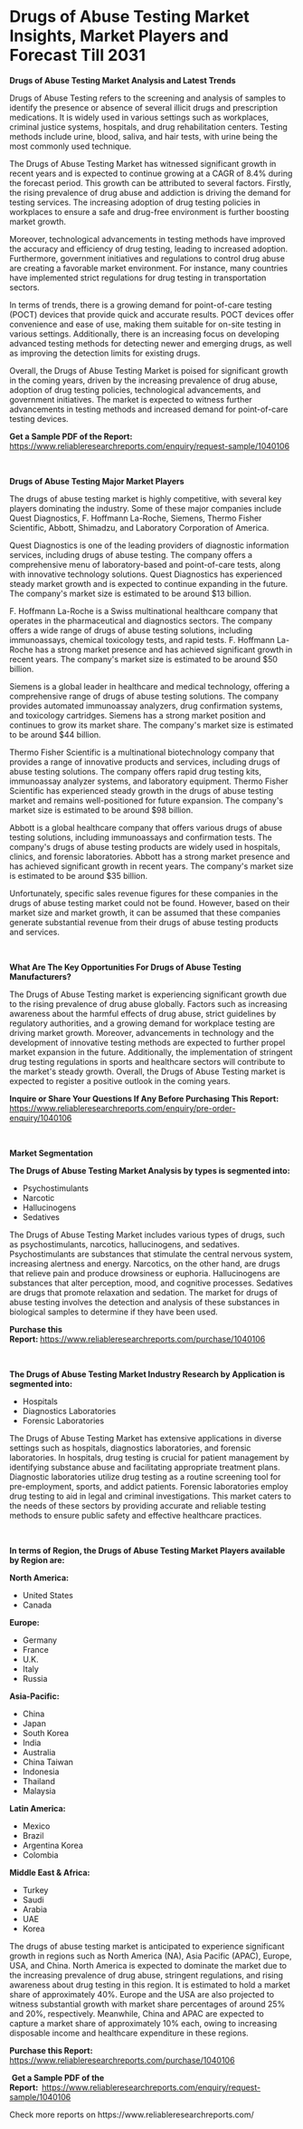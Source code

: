 <p><h1>Drugs of Abuse Testing Market Insights, Market Players and Forecast Till 2031</h1></p><p><strong>Drugs of Abuse Testing Market Analysis and Latest Trends</strong></p>
<p><p>Drugs of Abuse Testing refers to the screening and analysis of samples to identify the presence or absence of several illicit drugs and prescription medications. It is widely used in various settings such as workplaces, criminal justice systems, hospitals, and drug rehabilitation centers. Testing methods include urine, blood, saliva, and hair tests, with urine being the most commonly used technique.</p><p>The Drugs of Abuse Testing Market has witnessed significant growth in recent years and is expected to continue growing at a CAGR of 8.4% during the forecast period. This growth can be attributed to several factors. Firstly, the rising prevalence of drug abuse and addiction is driving the demand for testing services. The increasing adoption of drug testing policies in workplaces to ensure a safe and drug-free environment is further boosting market growth.</p><p>Moreover, technological advancements in testing methods have improved the accuracy and efficiency of drug testing, leading to increased adoption. Furthermore, government initiatives and regulations to control drug abuse are creating a favorable market environment. For instance, many countries have implemented strict regulations for drug testing in transportation sectors.</p><p>In terms of trends, there is a growing demand for point-of-care testing (POCT) devices that provide quick and accurate results. POCT devices offer convenience and ease of use, making them suitable for on-site testing in various settings. Additionally, there is an increasing focus on developing advanced testing methods for detecting newer and emerging drugs, as well as improving the detection limits for existing drugs.</p><p>Overall, the Drugs of Abuse Testing Market is poised for significant growth in the coming years, driven by the increasing prevalence of drug abuse, adoption of drug testing policies, technological advancements, and government initiatives. The market is expected to witness further advancements in testing methods and increased demand for point-of-care testing devices.</p></p>
<p><strong>Get a Sample PDF of the Report:&nbsp;</strong> <a href="https://www.reliableresearchreports.com/enquiry/request-sample/1040106">https://www.reliableresearchreports.com/enquiry/request-sample/1040106</a></p>
<p>&nbsp;</p>
<p><strong>Drugs of Abuse Testing Major Market Players</strong></p>
<p><p>The drugs of abuse testing market is highly competitive, with several key players dominating the industry. Some of these major companies include Quest Diagnostics, F. Hoffmann La-Roche, Siemens, Thermo Fisher Scientific, Abbott, Shimadzu, and Laboratory Corporation of America.</p><p>Quest Diagnostics is one of the leading providers of diagnostic information services, including drugs of abuse testing. The company offers a comprehensive menu of laboratory-based and point-of-care tests, along with innovative technology solutions. Quest Diagnostics has experienced steady market growth and is expected to continue expanding in the future. The company's market size is estimated to be around $13 billion.</p><p>F. Hoffmann La-Roche is a Swiss multinational healthcare company that operates in the pharmaceutical and diagnostics sectors. The company offers a wide range of drugs of abuse testing solutions, including immunoassays, chemical toxicology tests, and rapid tests. F. Hoffmann La-Roche has a strong market presence and has achieved significant growth in recent years. The company's market size is estimated to be around $50 billion.</p><p>Siemens is a global leader in healthcare and medical technology, offering a comprehensive range of drugs of abuse testing solutions. The company provides automated immunoassay analyzers, drug confirmation systems, and toxicology cartridges. Siemens has a strong market position and continues to grow its market share. The company's market size is estimated to be around $44 billion.</p><p>Thermo Fisher Scientific is a multinational biotechnology company that provides a range of innovative products and services, including drugs of abuse testing solutions. The company offers rapid drug testing kits, immunoassay analyzer systems, and laboratory equipment. Thermo Fisher Scientific has experienced steady growth in the drugs of abuse testing market and remains well-positioned for future expansion. The company's market size is estimated to be around $98 billion.</p><p>Abbott is a global healthcare company that offers various drugs of abuse testing solutions, including immunoassays and confirmation tests. The company's drugs of abuse testing products are widely used in hospitals, clinics, and forensic laboratories. Abbott has a strong market presence and has achieved significant growth in recent years. The company's market size is estimated to be around $35 billion.</p><p>Unfortunately, specific sales revenue figures for these companies in the drugs of abuse testing market could not be found. However, based on their market size and market growth, it can be assumed that these companies generate substantial revenue from their drugs of abuse testing products and services.</p></p>
<p>&nbsp;</p>
<p><strong>What Are The Key Opportunities For Drugs of Abuse Testing Manufacturers?</strong></p>
<p><p>The Drugs of Abuse Testing market is experiencing significant growth due to the rising prevalence of drug abuse globally. Factors such as increasing awareness about the harmful effects of drug abuse, strict guidelines by regulatory authorities, and a growing demand for workplace testing are driving market growth. Moreover, advancements in technology and the development of innovative testing methods are expected to further propel market expansion in the future. Additionally, the implementation of stringent drug testing regulations in sports and healthcare sectors will contribute to the market's steady growth. Overall, the Drugs of Abuse Testing market is expected to register a positive outlook in the coming years.</p></p>
<p><strong>Inquire or Share Your Questions If Any Before Purchasing This Report:</strong> <a href="https://www.reliableresearchreports.com/enquiry/pre-order-enquiry/1040106">https://www.reliableresearchreports.com/enquiry/pre-order-enquiry/1040106</a></p>
<p>&nbsp;</p>
<p><strong>Market Segmentation</strong></p>
<p><strong>The Drugs of Abuse Testing Market Analysis by types is segmented into:</strong></p>
<p><ul><li>Psychostimulants</li><li>Narcotic</li><li>Hallucinogens</li><li>Sedatives</li></ul></p>
<p><p>The Drugs of Abuse Testing Market includes various types of drugs, such as psychostimulants, narcotics, hallucinogens, and sedatives. Psychostimulants are substances that stimulate the central nervous system, increasing alertness and energy. Narcotics, on the other hand, are drugs that relieve pain and produce drowsiness or euphoria. Hallucinogens are substances that alter perception, mood, and cognitive processes. Sedatives are drugs that promote relaxation and sedation. The market for drugs of abuse testing involves the detection and analysis of these substances in biological samples to determine if they have been used.</p></p>
<p><strong>Purchase this Report:&nbsp;</strong><a href="https://www.reliableresearchreports.com/purchase/1040106">https://www.reliableresearchreports.com/purchase/1040106</a></p>
<p>&nbsp;</p>
<p><strong>The Drugs of Abuse Testing Market Industry Research by Application is segmented into:</strong></p>
<p><ul><li>Hospitals</li><li>Diagnostics Laboratories</li><li>Forensic Laboratories</li></ul></p>
<p><p>The Drugs of Abuse Testing Market has extensive applications in diverse settings such as hospitals, diagnostics laboratories, and forensic laboratories. In hospitals, drug testing is crucial for patient management by identifying substance abuse and facilitating appropriate treatment plans. Diagnostic laboratories utilize drug testing as a routine screening tool for pre-employment, sports, and addict patients. Forensic laboratories employ drug testing to aid in legal and criminal investigations. This market caters to the needs of these sectors by providing accurate and reliable testing methods to ensure public safety and effective healthcare practices.</p></p>
<p>&nbsp;</p>
<p><strong>In terms of Region, the Drugs of Abuse Testing Market Players available by Region are:</strong></p>
<p>
    <p> <strong> North America: </strong>
        <ul>
            <li>United States</li>
            <li>Canada</li>
        </ul>
        </p> 
    <p> <strong> Europe: </strong>
        <ul>
            <li>Germany</li>
            <li>France</li>
            <li>U.K.</li>
            <li>Italy</li>
            <li>Russia</li>
        </ul>
        </p> 
    <p> <strong> Asia-Pacific: </strong>
        <ul>
            <li>China</li>
            <li>Japan</li>
            <li>South Korea</li>
            <li>India</li>
            <li>Australia</li>
            <li>China Taiwan</li>
            <li>Indonesia</li>
            <li>Thailand</li>
            <li>Malaysia</li>
        </ul>
        </p> 
    <p> <strong> Latin America: </strong>
        <ul>
            <li>Mexico</li>
            <li>Brazil</li>
            <li>Argentina Korea</li>
            <li>Colombia</li>
        </ul>
        </p> 
    <p> <strong> Middle East & Africa: </strong>
        <ul>
            <li>Turkey</li>
            <li>Saudi</li>
            <li>Arabia</li>
            <li>UAE</li>
            <li>Korea</li>
        </ul>
    </p>
    </p>
<p><p>The drugs of abuse testing market is anticipated to experience significant growth in regions such as North America (NA), Asia Pacific (APAC), Europe, USA, and China. North America is expected to dominate the market due to the increasing prevalence of drug abuse, stringent regulations, and rising awareness about drug testing in this region. It is estimated to hold a market share of approximately 40%. Europe and the USA are also projected to witness substantial growth with market share percentages of around 25% and 20%, respectively. Meanwhile, China and APAC are expected to capture a market share of approximately 10% each, owing to increasing disposable income and healthcare expenditure in these regions.</p></p>
<p><strong>Purchase this Report: </strong><a href="https://www.reliableresearchreports.com/purchase/1040106">https://www.reliableresearchreports.com/purchase/1040106</a></p>
<p>&nbsp;<strong>Get a Sample PDF of the Report:&nbsp;&nbsp;</strong><a href="https://www.reliableresearchreports.com/enquiry/request-sample/1040106">https://www.reliableresearchreports.com/enquiry/request-sample/1040106</a></p>
<p><strong></strong></p>
<p>Check more reports on https://www.reliableresearchreports.com/</p>